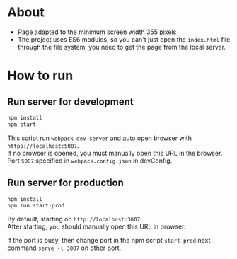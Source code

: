 
# About
+ Page adapted to the minimum screen width 355 pixels
+ The project uses ES6 modules, so you can't just open the `index.html` file through the file system, you need to get the page from the local server.


# How to run
## Run server for development
```sh
npm install
npm start
```
This script run `webpack-dev-server` and auto open browser with `https://localhost:5007`.  
If no browser is opened, you must manually open this URL in the browser.  
Port `5007` specified in `webpack.config.json` in devConfig.



## Run server for production
```sh
npm install
npm run start-prod  
```
By default, starting on `http://localhost:3007`.  
After starting, you should manually open this URL in browser.

if the port is busy, then change port in the npm script `start-prod` next command `serve -l 3007` on other port.
